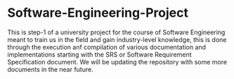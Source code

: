 # Software-Engineering-Project
This is step-1 of a university project for the course of Software Engineering meant to train us in the field and gain industry-level knowledge, 
this is done through the execution anf compilation of various documentation and implementations starting with the SRS or Software Requirement Specification document.
We will be updating the repository with some more documents in the near future.
